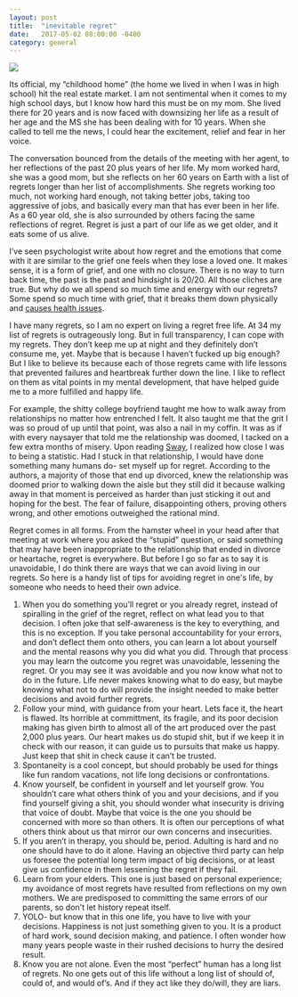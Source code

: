 ```yaml
---
layout: post
title:  "inevitable regret"
date:   2017-05-02 08:00:00 -0400
category: general
---
```

![](http://crimsonian.github.io/img/no-ragrets.jpg)

Its official, my “childhood home” (the home we lived in when I was in high school) hit the real estate market. I am not sentimental when it comes to my high school days, but I know how hard this must be on my mom. She lived there for 20 years and is now faced with downsizing her life as a result of her age and the MS she has been dealing with for 10 years. When she called to tell me the news, I could hear the excitement, relief and fear in her voice. 

The conversation bounced from the details of the meeting with her agent, to her reflections of the past 20 plus years of her life. My mom worked hard, she was a good mom, but she reflects on her 60 years on Earth with a list of regrets longer than her list of accomplishments. She regrets working too much, not working hard enough, not taking better jobs, taking too aggressive of jobs, and basically every man that has ever been in her life. As a 60 year old, she is also surrounded by others facing the same reflections of regret. Regret is just a part of our life as we get older, and it eats some of us alive.

I’ve seen psychologist write about how regret and the emotions that come with it are similar to the grief one feels when they lose a loved one. It makes sense, it is a form of grief, and one with no closure. There is no way to turn back time, the past is the past and hindsight is 20/20. All those cliches are true. But why do we all spend so much time and energy with our regrets? Some spend so much time with grief, that it breaks them down physically and [causes health issues](http://www.aarp.org/health/healthy-living/info-03-2012/how-to-overcome-regrets-protect-health.html).

I have many regrets, so I am no expert on living a regret free life. At 34 my list of regrets is outrageously long. But in full transparency, I can cope with my regrets. They don’t keep me up at night and they definitely don’t consume me, yet. Maybe that is because I haven’t fucked up big enough? But I like to believe its because each of those regrets came with life lessons that prevented failures and heartbreak further down the line. I like to reflect on them as vital points in my mental development, that have helped guide me to a more fulfilled and happy life.

For example, the shitty college boyfriend taught me how to walk away from relationships no matter how entrenched I felt. It also taught me that the grit I was so proud of up until that point, was also a nail in my coffin. It was as if with every naysayer that told me the relationship was doomed, I tacked on a few extra months of misery. Upon reading [Sway](https://www.amazon.com/Sway-Irresistible-Pull-Irrational-Behavior/dp/0385530609), I realized how close I was to being a statistic. Had I stuck in that relationship, I would have done something many humans do- set myself up for regret. According to the authors, a majority of those that end up divorced, knew the relationship was doomed prior to walking down the aisle but they still did it because walking away in that moment is perceived as harder than just sticking it out and hoping for the best. The fear of failure, disappointing others, proving others wrong, and other emotions outweighed the rational mind.

Regret comes in all forms. From the hamster wheel in your head after that meeting at work where you asked the “stupid” question, or said something that may have been inappropriate to the relationship that ended in divorce or heartache, regret is everywhere. But before I go so far as to say it is unavoidable, I do think there are ways that we can avoid living in our regrets. So here is a handy list of tips for avoiding regret in one's life, by someone who needs to heed their own advice.

1. When you do something you’ll regret or you already regret, instead of spiralling in the grief of the regret, reflect on what lead you to that decision. I often joke that self-awareness is the key to everything, and this is no exception. If you take personal accountability for your errors, and don’t deflect them onto others, you can learn a lot about yourself and the mental reasons why you did what you did. Through that process you may learn the outcome you regret was unavoidable, lessening the regret. Or you may see it was avoidable and you now know what not to do in the future. Life never makes knowing what to do easy, but maybe knowing what not to do will provide the insight needed to make better decisions and avoid further regrets.
2. Follow your mind, with guidance from your heart. Lets face it, the heart is flawed. Its horrible at committment, its fragile, and its poor decision making has given birth to almost all of the art produced over the past 2,000 plus years. Our heart makes us do stupid shit, but if we keep it in check with our reason, it can guide us to pursuits that make us happy. Just keep that shit in check cause it can’t be trusted. 
3. Spontaneity is a cool concept, but should probably be used for things like fun random vacations, not life long decisions or confrontations.
4. Know yourself, be confident in yourself and let yourself grow. You shouldn’t care what others think of you and your decisions, and if you find yourself giving a shit, you should wonder what insecurity is driving that voice of doubt. Maybe that voice is the one you should be concerned with more so than others. It is often our perceptions of what others think about us that mirror our own concerns and insecurities.
5. If you aren’t in therapy, you should be, period. Adulting is hard and no one should have to do it alone. Having an objective third party can help us foresee the potential long term impact of big decisions, or at least give us confidence in them lessening the regret if they fail.
6. Learn from your elders. This one is just based on personal experience; my avoidance of most regrets have resulted from reflections on my own mothers. We are predisposed to committing the same errors of our parents, so don't let history repeat itself.
7. YOLO- but know that in this one life, you have to live with your decisions. Happiness is not just something given to you. It is a product of hard work, sound decision making, and patience. I often wonder how many years people waste in their rushed decisions to hurry the desired result.
8. Know you are not alone. Even the most “perfect” human has a long list of regrets. No one gets out of this life without a long list of should of, could of, and would of’s. And if they act like they do/will, they are liars.

